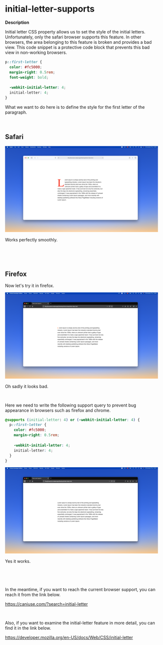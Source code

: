 # initial-letter-supports

**Description**

Initial letter CSS property allows us to set the style of the initial letters. Unfortunately, only the safari browser supports this feature. In other browsers, the area belonging to this feature is broken and provides a bad view. This code snippet is a protective code block that prevents this bad view in non-working browsers.

```css
p::first-letter {
  color: #fc5000;
  margin-right: 0.5rem;
  font-weight: bold;

  -webkit-initial-letter: 4;
  initial-letter: 4;
}
```

What we want to do here is to define the style for the first letter of the paragraph.

<p>&nbsp;</p>

## Safari
![Safari](browsers/Safari.png?raw=true)

Works perfectly smoothly.

<p>&nbsp;</p>
<p>&nbsp;</p>

## Firefox
Now let's try it in firefox.

![Firefox-no-supports](browsers/firefox-no-supports.png?raw=true)

Oh sadly it looks bad.

<p>&nbsp;</p>

Here we need to write the following support query to prevent bug appearance in browsers such as firefox and chrome.

```css
@supports (initial-letter: 4) or (-webkit-initial-letter: 4) {
  p::first-letter {
    color: #fc5000;
    margin-right: 0.5rem;

    -webkit-initial-letter: 4;
    initial-letter: 4;
  }
}
```

![Firefox-supports](browsers/firefox-supports.png?raw=true)

Yes it works.


<p>&nbsp;</p>
<p>&nbsp;</p>


In the meantime, if you want to reach the current browser support, you can reach it from the link below.

https://caniuse.com/?search=initial-letter


<p>&nbsp;</p>


Also, if you want to examine the initial-letter feature in more detail, you can find it in the link below.

https://developer.mozilla.org/en-US/docs/Web/CSS/initial-letter
